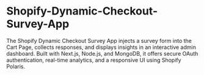 # Shopify-Dynamic-Checkout-Survey-App
The Shopify Dynamic Checkout Survey App injects a survey form into the Cart Page, collects responses, and displays insights in an interactive admin dashboard. Built with Next.js, Node.js, and MongoDB, it offers secure OAuth authentication, real-time analytics, and a responsive UI using Shopify Polaris.

